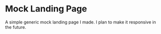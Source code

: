 # Mock Landing Page
A simple generic mock landing page I made.
I plan to make it responsive in the future.
